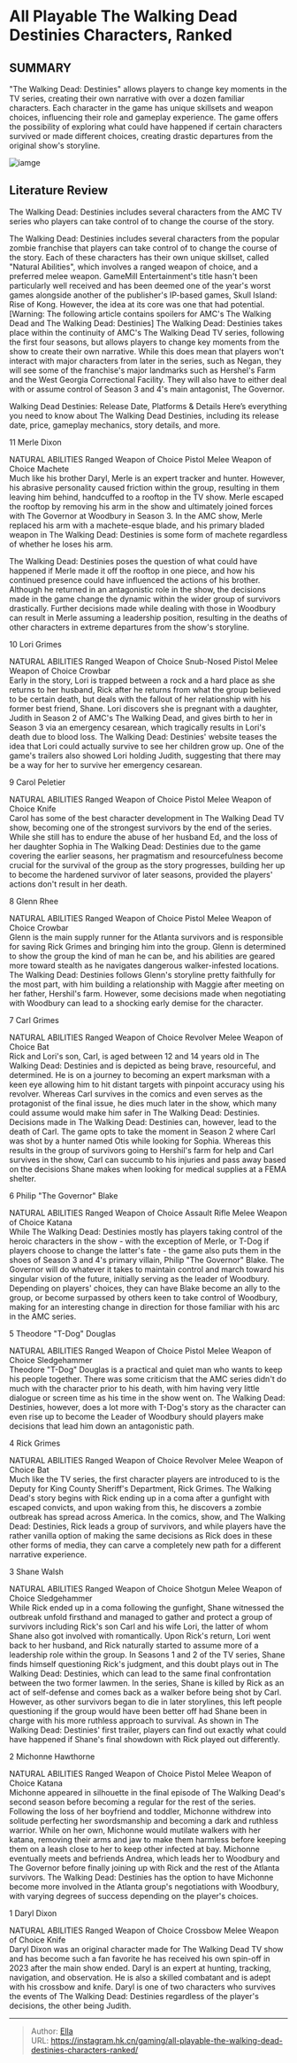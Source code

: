 # All Playable The Walking Dead Destinies Characters, Ranked


## SUMMARY 


 &#34;The Walking Dead: Destinies&#34; allows players to change key moments in the TV series, creating their own narrative with over a dozen familiar characters. 
 Each character in the game has unique skillsets and weapon choices, influencing their role and gameplay experience. 
 The game offers the possibility of exploring what could have happened if certain characters survived or made different choices, creating drastic departures from the original show&#39;s storyline. 

![iamge](https://static1.srcdn.com/wordpress/wp-content/uploads/2023/11/all-playable-the-walking-dead-destinies-characters-ranked.jpg)

## Literature Review

The Walking Dead: Destinies includes several characters from the AMC TV series who players can take control of to change the course of the story.




The Walking Dead: Destinies includes several characters from the popular zombie franchise that players can take control of to change the course of the story. Each of these characters has their own unique skillset, called &#34;Natural Abilities&#34;, which involves a ranged weapon of choice, and a preferred melee weapon. GameMill Entertainment&#39;s title hasn&#39;t been particularly well received and has been deemed one of the year&#39;s worst games alongside another of the publisher&#39;s IP-based games, Skull Island: Rise of Kong. However, the idea at its core was one that had potential.
[Warning: The following article contains spoilers for AMC&#39;s The Walking Dead and The Walking Dead: Destinies]
The Walking Dead: Destinies takes place within the continuity of AMC&#39;s The Walking Dead TV series, following the first four seasons, but allows players to change key moments from the show to create their own narrative. While this does mean that players won&#39;t interact with major characters from later in the series, such as Negan, they will see some of the franchise&#39;s major landmarks such as Hershel&#39;s Farm and the West Georgia Correctional Facility. They will also have to either deal with or assume control of Season 3 and 4&#39;s main antagonist, The Governor.
            
 
 Walking Dead Destinies: Release Date, Platforms &amp; Details 
Here’s everything you need to know about The Walking Dead Destinies, including its release date, price, gameplay mechanics, story details, and more.












 








 11  Merle Dixon 
        

  NATURAL ABILITIES    Ranged Weapon of Choice   Pistol    Melee Weapon of Choice   Machete    
Much like his brother Daryl, Merle is an expert tracker and hunter. However, his abrasive personality caused friction within the group, resulting in them leaving him behind, handcuffed to a rooftop in the TV show. Merle escaped the rooftop by removing his arm in the show and ultimately joined forces with The Governor at Woodbury in Season 3.
In the AMC show, Merle replaced his arm with a machete-esque blade, and his primary bladed weapon in The Walking Dead: Destinies is some form of machete regardless of whether he loses his arm. 

The Walking Dead: Destinies poses the question of what could have happened if Merle made it off the rooftop in one piece, and how his continued presence could have influenced the actions of his brother. Although he returned in an antagonistic role in the show, the decisions made in the game change the dynamic within the wider group of survivors drastically. Further decisions made while dealing with those in Woodbury can result in Merle assuming a leadership position, resulting in the deaths of other characters in extreme departures from the show&#39;s storyline.





 10  Lori Grimes 
        

  NATURAL ABILITIES    Ranged Weapon of Choice   Snub-Nosed Pistol    Melee Weapon of Choice   Crowbar    
Early in the story, Lori is trapped between a rock and a hard place as she returns to her husband, Rick after he returns from what the group believed to be certain death, but deals with the fallout of her relationship with his former best friend, Shane. Lori discovers she is pregnant with a daughter, Judith in Season 2 of AMC&#39;s The Walking Dead, and gives birth to her in Season 3 via an emergency cesarean, which tragically results in Lori&#39;s death due to blood loss.
The Walking Dead: Destinies&#39; website teases the idea that Lori could actually survive to see her children grow up. One of the game&#39;s trailers also showed Lori holding Judith, suggesting that there may be a way for her to survive her emergency cesarean.





 9  Carol Peletier 
        

  NATURAL ABILITIES    Ranged Weapon of Choice   Pistol    Melee Weapon of Choice   Knife    
Carol has some of the best character development in The Walking Dead TV show, becoming one of the strongest survivors by the end of the series. While she still has to endure the abuse of her husband Ed, and the loss of her daughter Sophia in The Walking Dead: Destinies due to the game covering the earlier seasons, her pragmatism and resourcefulness become crucial for the survival of the group as the story progresses, building her up to become the hardened survivor of later seasons, provided the players&#39; actions don&#39;t result in her death.





 8  Glenn Rhee 
        

  NATURAL ABILITIES    Ranged Weapon of Choice   Pistol    Melee Weapon of Choice   Crowbar    
Glenn is the main supply runner for the Atlanta survivors and is responsible for saving Rick Grimes and bringing him into the group. Glenn is determined to show the group the kind of man he can be, and his abilities are geared more toward stealth as he navigates dangerous walker-infested locations. The Walking Dead: Destinies follows Glenn&#39;s storyline pretty faithfully for the most part, with him building a relationship with Maggie after meeting on her father, Hershil&#39;s farm. However, some decisions made when negotiating with Woodbury can lead to a shocking early demise for the character.





 7  Carl Grimes 
        

  NATURAL ABILITIES    Ranged Weapon of Choice   Revolver    Melee Weapon of Choice   Bat    
Rick and Lori&#39;s son, Carl, is aged between 12 and 14 years old in The Walking Dead: Destinies and is depicted as being brave, resourceful, and determined. He is on a journey to becoming an expert marksman with a keen eye allowing him to hit distant targets with pinpoint accuracy using his revolver. Whereas Carl survives in the comics and even serves as the protagonist of the final issue, he dies much later in the show, which many could assume would make him safer in The Walking Dead: Destinies.
Decisions made in The Walking Dead: Destinies can, however, lead to the death of Carl. The game opts to take the moment in Season 2 where Carl was shot by a hunter named Otis while looking for Sophia. Whereas this results in the group of survivors going to Hershil&#39;s farm for help and Carl survives in the show, Carl can succumb to his injuries and pass away based on the decisions Shane makes when looking for medical supplies at a FEMA shelter.





 6  Philip &#34;The Governor&#34; Blake 
        

  NATURAL ABILITIES    Ranged Weapon of Choice   Assault Rifle    Melee Weapon of Choice   Katana    
While The Walking Dead: Destinies mostly has players taking control of the heroic characters in the show - with the exception of Merle, or T-Dog if players choose to change the latter&#39;s fate - the game also puts them in the shoes of Season 3 and 4&#39;s primary villain, Philip &#34;The Governor&#34; Blake. The Governor will do whatever it takes to maintain control and march toward his singular vision of the future, initially serving as the leader of Woodbury. Depending on players&#39; choices, they can have Blake become an ally to the group, or become surpassed by others keen to take control of Woodbury, making for an interesting change in direction for those familiar with his arc in the AMC series.





 5  Theodore &#34;T-Dog&#34; Douglas 
        

  NATURAL ABILITIES    Ranged Weapon of Choice   Pistol    Melee Weapon of Choice   Sledgehammer    
Theodore &#34;T-Dog&#34; Douglas is a practical and quiet man who wants to keep his people together. There was some criticism that the AMC series didn&#39;t do much with the character prior to his death, with him having very little dialogue or screen time as his time in the show went on. The Walking Dead: Destinies, however, does a lot more with T-Dog&#39;s story as the character can even rise up to become the Leader of Woodbury should players make decisions that lead him down an antagonistic path.





 4  Rick Grimes 
        

  NATURAL ABILITIES    Ranged Weapon of Choice   Revolver    Melee Weapon of Choice   Bat    
Much like the TV series, the first character players are introduced to is the Deputy for King County Sheriff&#39;s Department, Rick Grimes. The Walking Dead&#39;s story begins with Rick ending up in a coma after a gunfight with escaped convicts, and upon waking from this, he discovers a zombie outbreak has spread across America. In the comics, show, and The Walking Dead: Destinies, Rick leads a group of survivors, and while players have the rather vanilla option of making the same decisions as Rick does in these other forms of media, they can carve a completely new path for a different narrative experience.





 3  Shane Walsh 
        

  NATURAL ABILITIES    Ranged Weapon of Choice   Shotgun    Melee Weapon of Choice   Sledgehammer    
While Rick ended up in a coma following the gunfight, Shane witnessed the outbreak unfold firsthand and managed to gather and protect a group of survivors including Rick&#39;s son Carl and his wife Lori, the latter of whom Shane also got involved with romantically. Upon Rick&#39;s return, Lori went back to her husband, and Rick naturally started to assume more of a leadership role within the group. In Seasons 1 and 2 of the TV series, Shane finds himself questioning Rick&#39;s judgment, and this doubt plays out in The Walking Dead: Destinies, which can lead to the same final confrontation between the two former lawmen.
In the series, Shane is killed by Rick as an act of self-defense and comes back as a walker before being shot by Carl. However, as other survivors began to die in later storylines, this left people questioning if the group would have been better off had Shane been in charge with his more ruthless approach to survival. As shown in The Walking Dead: Destinies&#39; first trailer, players can find out exactly what could have happened if Shane&#39;s final showdown with Rick played out differently.





 2  Michonne Hawthorne 
        

  NATURAL ABILITIES    Ranged Weapon of Choice   Pistol    Melee Weapon of Choice   Katana    
Michonne appeared in silhouette in the final episode of The Walking Dead&#39;s second season before becoming a regular for the rest of the series. Following the loss of her boyfriend and toddler, Michonne withdrew into solitude perfecting her swordsmanship and becoming a dark and ruthless warrior. While on her own, Michonne would mutilate walkers with her katana, removing their arms and jaw to make them harmless before keeping them on a leash close to her to keep other infected at bay.
Michonne eventually meets and befriends Andrea, which leads her to Woodbury and The Governor before finally joining up with Rick and the rest of the Atlanta survivors. The Walking Dead: Destinies has the option to have Michonne become more involved in the Atlanta group&#39;s negotiations with Woodbury, with varying degrees of success depending on the player&#39;s choices.





 1  Daryl Dixon 
        

  NATURAL ABILITIES    Ranged Weapon of Choice   Crossbow    Melee Weapon of Choice   Knife    
Daryl Dixon was an original character made for The Walking Dead TV show and has become such a fan favorite he has received his own spin-off in 2023 after the main show ended. Daryl is an expert at hunting, tracking, navigation, and observation. He is also a skilled combatant and is adept with his crossbow and knife. Daryl is one of two characters who survives the events of The Walking Dead: Destinies regardless of the player&#39;s decisions, the other being Judith.


---

> Author: [Ella](https://instagram.hk.cn/)  
> URL: https://instagram.hk.cn/gaming/all-playable-the-walking-dead-destinies-characters-ranked/  

